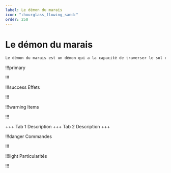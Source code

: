 ```yaml
---
label: Le démon du marais
icon: ":hourglass_flowing_sand:"
order: 250
---
```


# Le démon du marais

```txt
Le démon du marais est un démon qui a la capacité de traverser le sol et les murs
```

!!!primary

!!!

!!!success Effets

!!!

!!!warning Items

!!!

+++ Tab 1
Description
+++ Tab 2 
Description
+++

!!!danger Commandes

!!!

!!!light Particularités

!!!
